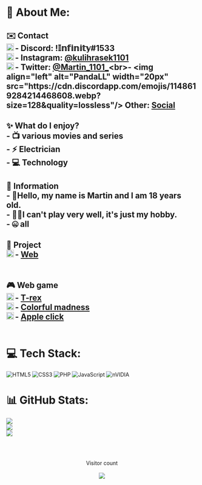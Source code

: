 # 💫 About Me:
## ✉️ Contact <br>- <img align="left" alt="Discord" width="20px" src="https://cdn.discordapp.com/emojis/1080527612943794186.webp?size=128&quality=lossless"/> Discord: !𝕀𝕟𝕗𝕚𝕟𝕚𝕥𝕪#1533<br>-  <img align="left" alt="Instagram" width="20px" src="https://cdn.discordapp.com/emojis/1080528469668151389.webp?size=128&quality=lossless"/> Instagram: [@kulihrasek1101](https://www.instagram.com/kulihrasek1101/) <br>- <img align="left" alt="Twitter" width="20px" src="https://cdn.discordapp.com/emojis/1080527623022714971.webp?size=128&quality=lossless"/> Twitter: [@Martin_1101_](https://twitter.com/Martin_1101_)<br>- <img align="left" alt="PandaLL" width="20px" src="https://cdn.discordapp.com/emojis/1148619284214468608.webp?size=128&quality=lossless"/> Other: [Social](https://kulihrasek1101.4fan.cz/social)<br>
## ✨ What do I enjoy?<br>- 📺 various movies and series<br>- ⚡ Electrician<br>- 💻 Technology <br>
## 📄 Information<br>- 👋Hello, my name is Martin and I am 18 years old.<br>- 👨‍💻I can't play very well, it's just my hobby.<br>- 🤐 all<br>
## 🚧 Project<br>- <img align="left" alt="apple" width="20px" src="https://cdn.discordapp.com/emojis/1081272121088549036.webp?size=128&quality=lossless"/>[Web](https://kulihrasek1101.4fan.cz) <br><br>
## 🎮 Web game<br>- <img align="left" alt="apple" width="20px" src="https://cdn.discordapp.com/emojis/1080973431681585253.webp?size=128&quality=lossless"/> [T-rex](https://kulihrasek1101.4fan.cz/t-rex)<br>- <img align="left" alt="apple" width="20px" src="https://cdn.discordapp.com/emojis/1080973429433442314.webp?size=128&quality=lossless"/>[Colorful madness](https://kulihrasek1101.4fan.cz/colorful-madness) <br>- <img align="left" alt="apple" width="20px" src="https://cdn.discordapp.com/emojis/1080973433090871347.webp?size=128&quality=lossless"/> [Apple click](https://kulihrasek1101.4fan.cz/apple-clicker)<br><br> 


# 💻 Tech Stack:
![HTML5](https://img.shields.io/badge/html5-%23E34F26.svg?style=flat&logo=html5&logoColor=white) ![CSS3](https://img.shields.io/badge/css3-%231572B6.svg?style=flat&logo=css3&logoColor=white) ![PHP](https://img.shields.io/badge/php-%23777BB4.svg?style=flat&logo=php&logoColor=white) ![JavaScript](https://img.shields.io/badge/javascript-%23323330.svg?style=flat&logo=javascript&logoColor=%23F7DF1E) ![nVIDIA](https://img.shields.io/badge/nVIDIA-%2376B900.svg?style=flat&logo=nVIDIA&logoColor=white)
# 📊 GitHub Stats:
![](https://github-readme-stats.vercel.app/api?username=1101Martin1101&theme=shadow_green&hide_border=false&include_all_commits=true&count_private=true)<br/>
![](https://github-readme-streak-stats.herokuapp.com/?user=1101Martin1101&theme=shadow_green&hide_border=false)<br/>
![](https://github-readme-stats.vercel.app/api/top-langs/?username=1101Martin1101&theme=shadow_green&hide_border=false&include_all_commits=true&count_private=true&layout=compact)

<br><p align="center"> <br>  Visitor count<br><br>  <img src="https://profile-counter.glitch.me/1101Martin1101/count.svg" /><br></p><br>
